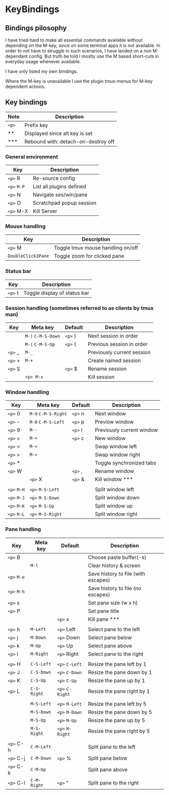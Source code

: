 # KeyBindings

## Bindings pilosophy

I have tried hard to make all essential commands available without
depending on the M-key, since on some terminal apps it is not available.
In order to not have to struggle in such scenarios, I have landed
on a non M-dependant config. But truth be told I mostly use the
M based short-cuts in everyday usage whenever available.

I have only listed my own bindings.

Where the M-key is unavailable I use the plugin tmux-menus for M-key
dependent actions.

## Key bindings

Note | Description
-|-
`<p>` | Prefix key
**    | Displayed since alt key is set
***   | Rebound with: detach-on-destroy off

### General environment

Key | Description
-|-
`<p>` R   | Re-source config
`<p>` `M-P` | List all plugins defined
`<p>` N   | Navigate ses/win/pane
`<p>` O   | Scratchpad popup session
`<p>` M-X | Kill Server

### Mouse handling

Key | Description
-|-
`<p>` M | Toggle tmux mouse handling on/off
`DoubleClick3Pane` | Toggle zoom for clicked pane

### Status bar

Key | Description
------ | ------
`<p>` t | Toggle display of status bar

### Session handling (sometimes referred to as clients by tmux man)

 Key | Meta key | Default | Description
 ------ | ------ | ------ | ------
 <nbsp> | `M-)` `C-M-S-Down` | `<p>` ) | Next session in order
 <nbsp> | `M-(` `C-M-S-Up`   | `<p>` ( | Previous session in order
 `<p>` _ | `M-_`         | <nbsp>  | Previously current session
 `<p>` +  | `M-+`         | <nbsp>  | Create named session
 `<p>` S  | <nbsp>        | `<p>` $ | Rename session
 <nbsp> | `<p> M-x`       | <nbsp>  | Kill session

### Window handling

Key | Meta key | Default | Description
------ | ------ | ------ | ------
`<p>` 0  | `M-9` `C-M-S-Right` | `<p>` n | Next window
`<p>` -  | `M-0` `C-M-S-Left`  | `<p>` p | Previow window
`<p>` 9  | `M--`   | `<p>` l | Previously current window
`<p>` =  | `M-=`   | `<p>` c | New window
`<p>` <  | `M-<`   | <nbsp>  | Swap window left
`<p>` >  | `M->`   | <nbsp>  | Swap window right
`<p>` *  |         | <nbsp>  | Toggle synchronized tabs
`<p>` W  |         | `<p>` , | Rename window
<nbsp> | `<p>` X | `<p>` & | Kill window ***
<nbsp> |<nbsp> |<nbsp> | <nbsp>
`<p>` `M-H` | `<p>` `M-S-Left`  | <nbsp> | Split window left
`<p>` `M-J` | `<p>` `M-S-Down`  | <nbsp> | Split window down
`<p>` `M-K` | `<p>` `M-S-Up`    | <nbsp> | Split window up
`<p>` `M-L` | `<p>` `M-S-Right` | <nbsp> | Split window right

### Pane handling

Key | Meta key | Default | Description
-|-|-|-
`<p>` B   | | | Choose paste buffer(-s)
<nbsp> | `M-l` | | Clear history & screen
`<p>` `M-e` | | | Save history to file (with escapes)
`<p>` `M-h` | | | Save history to file (no escapes)
`<p>` s   | | | Set pane size (w x h)
`<p>` P   | | | Set pane title
<nbsp> | | `<p>` x | Kill pane ***
<nbsp> |<nbsp> |<nbsp> | <nbsp>
`<p>` h | `M-Left`  | `<p>` Left  | Select pane to the left
`<p>` j | `M-Down`  | `<p>` Down  | Select pane below
`<p>` k | `M-Up`    | `<p>` Up    | Select pane above
`<p>` l | `M-Right` | `<p>` Right | Select pane to the right
<nbsp> |<nbsp> |<nbsp> | <nbsp>
`<p>` H | `C-S-Left`  | `<p>` `C-Left`  | Resize the pane left by 1
`<p>` J | `C-S-Down`  | `<p>` `C-Down`  | Resize the pane down by 1
`<p>` K | `C-S-Up`    | `<p>` `C-Up`    | Resize the pane up by 1
`<p>` L | `C-S-Right` | `<p>` `C-Right` | Resize the pane right by 1
<nbsp> |<nbsp> |<nbsp> | <nbsp>
<nbsp> | `M-S-Left`  | `<p>` `M-Left`  | Resize the pane left by 5
<nbsp> | `M-S-Down`  | `<p>` `M-Down`  | Resize the pane down by 5
<nbsp> | `M-S-Up`    | `<p>` `M-Up`    | Resize the pane up by 5
<nbsp> | `M-S-Right` | `<p>` `M-Right` | Resize the pane right by 5
<nbsp> |<nbsp> |<nbsp> | <nbsp>
`<p>` C-h | `C-M-Left`  |         | Split pane to the left
`<p>` C-j | `C-M-Down`  | `<p>` % | Split pane below
`<p>` C-k | `C-M-Up`    |         | Split pane above
`<p>` C-l | `C-M-Right` | `<p>` " | Split pane to the right
